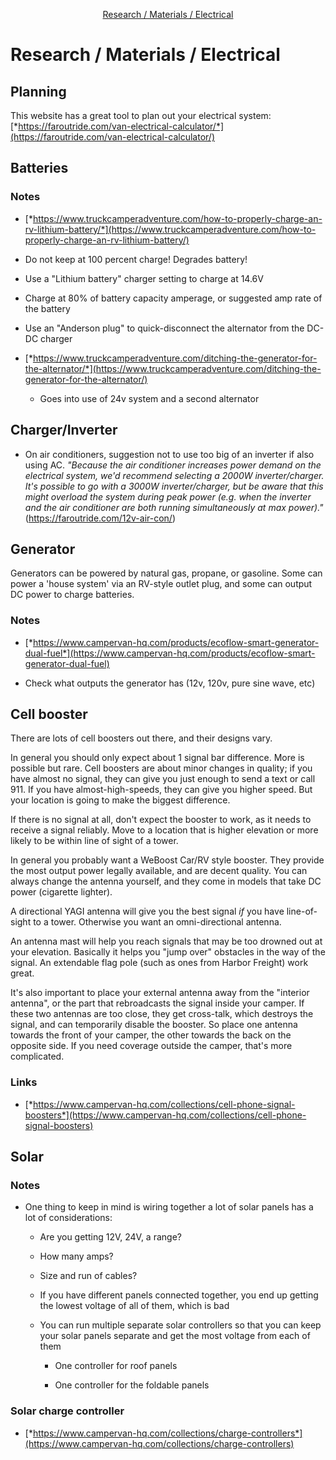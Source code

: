 <div markdown="1">
<!-- START doctoc generated TOC please keep comment here to allow auto update -->
<!-- DON'T EDIT THIS SECTION, INSTEAD RE-RUN doctoc TO UPDATE -->

<p align="center">
<a href="#research--materials--electrical">Research / Materials / Electrical</a>
</p>

<!-- END doctoc generated TOC please keep comment here to allow auto update -->
</div>

# Research / Materials / Electrical

## Planning

This website has a great tool to plan out your electrical system: [*https://faroutride.com/van-electrical-calculator/*](https://faroutride.com/van-electrical-calculator/)


## Batteries

### Notes

-   [*https://www.truckcamperadventure.com/how-to-properly-charge-an-rv-lithium-battery/*](https://www.truckcamperadventure.com/how-to-properly-charge-an-rv-lithium-battery/)

-   Do not keep at 100 percent charge! Degrades battery!

-   Use a "Lithium battery" charger setting to charge at 14.6V

-   Charge at 80% of battery capacity amperage, or suggested amp rate of the battery

-   Use an "Anderson plug" to quick-disconnect the alternator from the DC-DC charger

-   [*https://www.truckcamperadventure.com/ditching-the-generator-for-the-alternator/*](https://www.truckcamperadventure.com/ditching-the-generator-for-the-alternator/)

    -   Goes into use of 24v system and a second alternator


## Charger/Inverter

-   On air conditioners, suggestion not to use too big of an inverter if also using AC. *"Because the air conditioner increases power demand on the electrical system, we'd recommend selecting a 2000W inverter/charger. It's possible to go with a 3000W inverter/charger, but be aware that this might overload the system during peak power (e.g. when the inverter and the air conditioner are both running simultaneously at max power)."* (https://faroutride.com/12v-air-con/)


## Generator

Generators can be powered by natural gas, propane, or gasoline. Some can power a 'house
system' via an RV-style outlet plug, and some can output DC power to charge batteries.

### Notes

-   [*https://www.campervan-hq.com/products/ecoflow-smart-generator-dual-fuel*](https://www.campervan-hq.com/products/ecoflow-smart-generator-dual-fuel)

-   Check what outputs the generator has (12v, 120v, pure sine wave, etc)


## Cell booster

There are lots of cell boosters out there, and their designs vary.

In general you should only expect about 1 signal bar difference. More is possible but
rare. Cell boosters are about minor changes in quality; if you have almost no signal,
they can give you just enough to send a text or call 911. If you have almost-high-speeds,
they can give you higher speed. But your location is going to make the biggest difference.

If there is no signal at all, don't expect the booster to work, as it needs to
receive a signal reliably. Move to a location that is higher elevation or more likely to
be within line of sight of a tower.

In general you probably want a WeBoost Car/RV style booster. They provide the most output
power legally available, and are decent quality. You can always change the antenna
yourself, and they come in models that take DC power (cigarette lighter).

A directional YAGI antenna will give you the best signal *if* you have line-of-sight to
a tower. Otherwise you want an omni-directional antenna.

An antenna mast will help you reach signals that may be too drowned out at your elevation.
Basically it helps you "jump over" obstacles in the way of the signal. An extendable flag
pole (such as ones from Harbor Freight) work great.

It's also important to place your external antenna away from the "interior antenna", or
the part that rebroadcasts the signal inside your camper. If these two antennas are too
close, they get cross-talk, which destroys the signal, and can temporarily disable the
booster. So place one antenna towards the front of your camper, the other towards the
back on the opposite side. If you need coverage outside the camper, that's more
complicated.

### Links

-   [*https://www.campervan-hq.com/collections/cell-phone-signal-boosters*](https://www.campervan-hq.com/collections/cell-phone-signal-boosters)


## Solar

### Notes

-   One thing to keep in mind is wiring together a lot of solar panels has a lot of considerations:

    -   Are you getting 12V, 24V, a range?

    -   How many amps?

    -   Size and run of cables?

    -   If you have different panels connected together, you end up getting the lowest voltage of all of them, which is bad

    -   You can run multiple separate solar controllers so that you can keep your solar panels separate and get the most voltage from each of them

        -   One controller for roof panels

        -   One controller for the foldable panels

### Solar charge controller

-   [*https://www.campervan-hq.com/collections/charge-controllers*](https://www.campervan-hq.com/collections/charge-controllers)


